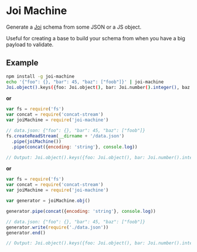 # Joi Machine

Generate a [Joi](https://github.com/hapijs/joi) schema from some JSON or a JS object.

Useful for creating a base to build your schema from when you have a big payload to validate.

## Example

```sh
npm install -g joi-machine
echo '{"foo": {}, "bar": 45, "baz": ["foob"]}' | joi-machine
Joi.object().keys({foo: Joi.object(), bar: Joi.number().integer(), baz: Joi.array().includes(Joi.string())})
```

**or**

```js
var fs = require('fs')
var concat = require('concat-stream')
var joiMachine = require('joi-machine')

// data.json: {"foo": {}, "bar": 45, "baz": ["foob"]}
fs.createReadStream(__dirname + '/data.json')
  .pipe(joiMachine())
  .pipe(concat({encoding: 'string'}, console.log))

// Output: Joi.object().keys({foo: Joi.object(), bar: Joi.number().integer(), baz: Joi.array().includes(Joi.string())})
```

**or**

```js
var fs = require('fs')
var concat = require('concat-stream')
var joiMachine = require('joi-machine')

var generator = joiMachine.obj()

generator.pipe(concat({encoding: 'string'}, console.log))

// data.json: {"foo": {}, "bar": 45, "baz": ["foob"]}
generator.write(require('./data.json'))
generator.end()

// Output: Joi.object().keys({foo: Joi.object(), bar: Joi.number().integer(), baz: Joi.array().includes(Joi.string())})
```

